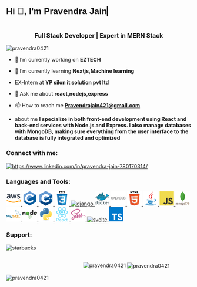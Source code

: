 <h1 align="center" style="
        font-family: Arial, sans-serif; 
        font-size: 24px; 
        display: inline-block; 
        overflow: hidden; 
        white-space: nowrap; 
        border-right: 2px solid black; 
        animation: typing 4s steps(22) 1s forwards, blink 0.7s step-end infinite;">
        Hi 👋, I'm Pravendra Jain
    </h1>
<h3 align="center">Full Stack Developer | Expert in MERN Stack</h3>

<p align="left"> <img src="https://komarev.com/ghpvc/?username=pravendra0421&label=Profile%20views&color=0e75b6&style=flat" alt="pravendra0421" /> </p>

- 🔭 I’m currently working on **EZTECH**

- 🌱 I’m currently learning **Nextjs,Machine learning**

- EX-Intern at **YP silon it solution pvt ltd**

- 💬 Ask me about **react,nodejs,express**

- 📫 How to reach me **Pravendrajain421@gmail.com**

- about me **I specialize in both front-end development using React and back-end services with Node.js and Express. I also manage databases with MongoDB, making sure everything from the user interface to the database is fully integrated and optimized**

<h3 align="left">Connect with me:</h3>
<p align="left">
<a href="https://linkedin.com/in/https://www.linkedin.com/in/pravendra-jain-780170314/" target="blank"><img align="center" src="https://raw.githubusercontent.com/rahuldkjain/github-profile-readme-generator/master/src/images/icons/Social/linked-in-alt.svg" alt="https://www.linkedin.com/in/pravendra-jain-780170314/" height="30" width="40" /></a>
</p>

<h3 align="left">Languages and Tools:</h3>
<p align="left"> <a href="https://aws.amazon.com" target="_blank" rel="noreferrer"> <img src="https://raw.githubusercontent.com/devicons/devicon/master/icons/amazonwebservices/amazonwebservices-original-wordmark.svg" alt="aws" width="40" height="40"/> </a> <a href="https://www.cprogramming.com/" target="_blank" rel="noreferrer"> <img src="https://raw.githubusercontent.com/devicons/devicon/master/icons/c/c-original.svg" alt="c" width="40" height="40"/> </a> <a href="https://www.w3schools.com/cpp/" target="_blank" rel="noreferrer"> <img src="https://raw.githubusercontent.com/devicons/devicon/master/icons/cplusplus/cplusplus-original.svg" alt="cplusplus" width="40" height="40"/> </a> <a href="https://www.w3schools.com/css/" target="_blank" rel="noreferrer"> <img src="https://raw.githubusercontent.com/devicons/devicon/master/icons/css3/css3-original-wordmark.svg" alt="css3" width="40" height="40"/> </a> <a href="https://www.djangoproject.com/" target="_blank" rel="noreferrer"> <img src="https://cdn.worldvectorlogo.com/logos/django.svg" alt="django" width="40" height="40"/> </a> <a href="https://www.docker.com/" target="_blank" rel="noreferrer"> <img src="https://raw.githubusercontent.com/devicons/devicon/master/icons/docker/docker-original-wordmark.svg" alt="docker" width="40" height="40"/> </a> <a href="https://expressjs.com" target="_blank" rel="noreferrer"> <img src="https://raw.githubusercontent.com/devicons/devicon/master/icons/express/express-original-wordmark.svg" alt="express" width="40" height="40"/> </a> <a href="https://www.w3.org/html/" target="_blank" rel="noreferrer"> <img src="https://raw.githubusercontent.com/devicons/devicon/master/icons/html5/html5-original-wordmark.svg" alt="html5" width="40" height="40"/> </a> <a href="https://www.java.com" target="_blank" rel="noreferrer"> <img src="https://raw.githubusercontent.com/devicons/devicon/master/icons/java/java-original.svg" alt="java" width="40" height="40"/> </a> <a href="https://developer.mozilla.org/en-US/docs/Web/JavaScript" target="_blank" rel="noreferrer"> <img src="https://raw.githubusercontent.com/devicons/devicon/master/icons/javascript/javascript-original.svg" alt="javascript" width="40" height="40"/> </a> <a href="https://www.mongodb.com/" target="_blank" rel="noreferrer"> <img src="https://raw.githubusercontent.com/devicons/devicon/master/icons/mongodb/mongodb-original-wordmark.svg" alt="mongodb" width="40" height="40"/> </a> <a href="https://www.mysql.com/" target="_blank" rel="noreferrer"> <img src="https://raw.githubusercontent.com/devicons/devicon/master/icons/mysql/mysql-original-wordmark.svg" alt="mysql" width="40" height="40"/> </a> <a href="https://nodejs.org" target="_blank" rel="noreferrer"> <img src="https://raw.githubusercontent.com/devicons/devicon/master/icons/nodejs/nodejs-original-wordmark.svg" alt="nodejs" width="40" height="40"/> </a> <a href="https://www.python.org" target="_blank" rel="noreferrer"> <img src="https://raw.githubusercontent.com/devicons/devicon/master/icons/python/python-original.svg" alt="python" width="40" height="40"/> </a> <a href="https://reactjs.org/" target="_blank" rel="noreferrer"> <img src="https://raw.githubusercontent.com/devicons/devicon/master/icons/react/react-original-wordmark.svg" alt="react" width="40" height="40"/> </a> <a href="https://sass-lang.com" target="_blank" rel="noreferrer"> <img src="https://raw.githubusercontent.com/devicons/devicon/master/icons/sass/sass-original.svg" alt="sass" width="40" height="40"/> </a> <a href="https://svelte.dev" target="_blank" rel="noreferrer"> <img src="https://upload.wikimedia.org/wikipedia/commons/1/1b/Svelte_Logo.svg" alt="svelte" width="40" height="40"/> </a> <a href="https://www.typescriptlang.org/" target="_blank" rel="noreferrer"> <img src="https://raw.githubusercontent.com/devicons/devicon/master/icons/typescript/typescript-original.svg" alt="typescript" width="40" height="40"/> </a> </p>

<h3 align="left">Support:</h3>
<p><a href="https://www.buymeacoffee.com/starbucks"> <img align="left" src="https://cdn.buymeacoffee.com/buttons/v2/default-yellow.png" height="50" width="210" alt="starbucks" /></a></p><br><br>

<p><img align="left" src="https://github-readme-stats.vercel.app/api/top-langs?username=pravendra0421&show_icons=true&locale=en&layout=compact" alt="pravendra0421" /></p>

<p>&nbsp;<img align="center" src="https://github-readme-stats.vercel.app/api?username=pravendra0421&show_icons=true&locale=en" alt="pravendra0421" /></p>

<p><img align="center" src="https://github-readme-streak-stats.herokuapp.com/?user=pravendra0421&" alt="pravendra0421" /></p>
